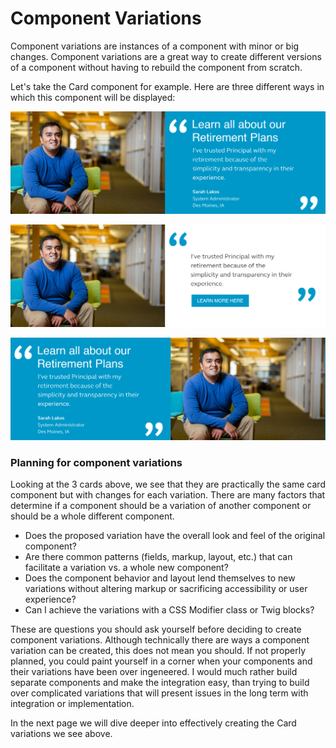 # Component Variations

Component variations are instances of a component with minor or big changes. Component variations are a great way to create different versions of a component without having to rebuild the component from scratch.

Let's take the Card component for example.  Here are three different ways in which this component will be displayed:

![Default Card component.](../.gitbook/assets/card.png)

![Inverse Card variation](../.gitbook/assets/card-inverse.png)

![Opposite Card variation](../.gitbook/assets/card-oposite.png)

### Planning for component variations

Looking at the 3 cards above, we see that they are practically the same card component but with changes for each variation.  There are many factors that determine if a component should be a variation of another component or should be a whole different component. 

* Does the proposed variation have the overall look and feel of the original component?
* Are there common patterns \(fields, markup, layout, etc.\) that can facilitate a variation vs. a whole new component?
* Does the component behavior and layout lend themselves to new variations without altering markup or sacrificing accessibility or user experience? 
* Can I achieve the variations with a CSS Modifier class or Twig blocks?

These are questions you should ask yourself before deciding to create component variations.  Although technically there are ways a component variation can be created, this does not mean you should.   If not properly planned, you could  paint yourself in a corner when your components and their variations have been over ingeneered.  I would much rather build separate components and make the integration easy, than trying to build over complicated variations that will present issues in the long term with integration or implementation.

In the next page we will dive deeper into effectively creating the Card variations we see above.

